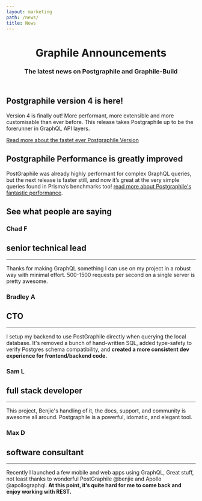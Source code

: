 ```yaml
---
layout: marketing
path: /news/
title: News
---
```


<!-- **************************************** -->

<header class='hero simple'>
<div class='container'>
<div class='row'>
<div class='col-xs-12'>
<div class='hero-block'>

# Graphile Announcements

<h3>
  The latest news on Postgraphile and Graphile-Build
</h3>

</div>
</div>
</div>
</div>
</header>

<!-- **************************************** -->

<section>
<div class='container'>

<div class='row flex-wrap-reverse'>
<div class='text-center col-xs-12 col-md-9 col-lg-7'>
<div class='hero-block'>

## Postgraphile version 4 is here! 

Version 4 is finally out! More performant, more extensible and more customisable than ever before. This release takes Postgraphile up to be the forerunner in GraphQL API layers.

[Read more about the fastet ever Postgraphile Version](/news/postgraphile-version-4)

</div>
</div>
<div class='text-center col-xs-12 col-md-3 col-lg-5 postgraphile-logo-bg'>
</div>
</div>

</div>
</section>

<!-- **************************************** -->

<section>
<div class='container'>
<div class='hero-block'>
<div class='row flex-wrap-reverse'>

<div class='text-center col-xs-12 col-md-3 col-lg-5 postgraphile-graphs-barchart-bg'>
</div>

<div class='text-center col-xs-12 col-md-9 col-lg-7'>

## Postgraphile Performance is greatly improved

 PostGraphile was already highly performant for complex GraphQL queries, but the next release is faster still, and now it’s great at the very simple queries found in Prisma’s benchmarks too! [read more about Postgraphile's fantastic performance](/news/postgraphile-version-4-performance/).


</div>
</div>
</div>

</div>
</section>

<!-- **************************************** -->

<section>
<div class='container'>

## See what people are saying

  <div class="mw9 ph3-ns flex flex-row flex-wrap">
  <div class="cf ph2-ns">
    <article class="fl w-100 w-50-m w-25-ns pa2 center bg-white br3 pa4-ns mv3 ba b--black-10">
      <div class="tc">
        <h1 class="f3 di">Chad F</h1>
        <h2 class="i f5 di">senior technical lead <a href="https://chads.website/development/2018/08/03/How-GraphQL-Saved-My-Project.html" target="_blank"><span class="fa fa-external-link"></span></a></h2>
        <hr class="mw3 bb bw1 b--black-10 db">
      </div>
      <p class="lh-copy measure center f6 black-70">
        <i class="fa fa-quote-left h3 w3 di" style="color: #004081;" aria-hidden="true"></i>
        Thanks for making GraphQL something I can use on my project in a robust way with minimal effort. 500-1500 requests per second on a single server is pretty awesome.
        <i class="fa fa-quote-right h3 w3 di" style="color: #004081;" aria-hidden="true"></i>
      </p>
    </article>
    <article class="fl w-100 w-50-m w-25-ns pa2 center bg-white br3 pa4-ns mv3 ba b--black-10">
      <div class="tc">
        <h1 class="f3 di">Bradley A</h1>
        <h2 class="i f5 di">CTO <a href="https://twitter.com/bradleyayers" target="_blank"><i class="fa fa-twitter"></i></a></h2>
        <hr class="mw3 bb bw1 b--black-10 db">
      </div>
      <p class="lh-copy measure center f6 black-70">
         <i class="fa fa-quote-left h3 w3 di" style="color: #004081;" aria-hidden="true"></i>
         I setup my backend to use PostGraphile directly when querying the local database. It's removed a bunch of hand-written SQL, added type-safety to verify Postgres schema compatibility, and <strong>created a more consistent dev experience for frontend/backend code.</strong> <i class="fa fa-quote-right h3 w3 di" style="color: #004081;" aria-hidden="true"></i>
      </p>
    </article>
    <article class="fl w-100 w-50-m w-25-ns pa2 center bg-white br3 pa4-ns mv3 ba b--black-10">
      <div class="tc">
        <h1 class="f3 di">Sam L</h1> 
        <h2 class="i f5 di">full stack developer<a href="https://gitter.im/graphile/postgraphile?at=5b65d555e9ab53770c8c41a1"target="_blank"><i class="fa fa-external-link"></i></a></h2>
        <hr class="mw3 bb bw1 b--black-10 db">
      </div>
      <p class="lh-copy measure center f6 black-70">
        <i class="fa fa-quote-left h3 w3 di" style="color: #004081;" aria-hidden="true"></i>
        This project, Benjie's handling of it, the docs, support, and community is awesome all around. Postgraphile is a powerful, idomatic, and elegant tool.<i class="fa fa-quote-right h3 w3 di" style="color: #004081;" aria-hidden="true"></i>
      </p>
    </article>
    <article class="fl w-100 w-50-m w-25-ns pa2 center bg-white br3 pa4-ns mv3 ba b--black-10">
      <div class="tc">
        <h1 class="f3 di">Max D</h1>
        <h2 class="i f5 di">software consultant <a href="https://twitter.com/maxdesiatov" target="_blank"><i class="fa fa-twitter-square"></i></a></h2>
        <hr class="mw3 bb bw1 b--black-10 db">
      </div>
      <p class="lh-copy measure center f6 black-70">
        <i class="fa fa-quote-left h3 w3 di" style="color: #004081;" aria-hidden="true"></i>
         Recently I launched a few mobile and web apps using GraphQL, Great stuff, not least thanks to wonderful PostGraphile @benjie and Apollo @apollographql. <strong>At this point, it’s quite hard for me to come back and enjoy working with REST.</strong>  <i class="fa fa-quote-right h3 w3 di" style="color: #004081;" aria-hidden="true"></i>
      </p>
    </article>
  </div>
  </div>
</div>
</section>